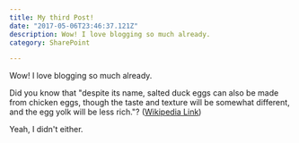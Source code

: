 ```yaml
---
title: My third Post!
date: "2017-05-06T23:46:37.121Z"
description: Wow! I love blogging so much already.
category: SharePoint

---
```


Wow! I love blogging so much already.

Did you know that "despite its name, salted duck eggs can also be made from
chicken eggs, though the taste and texture will be somewhat different, and the
egg yolk will be less rich."?
([Wikipedia Link](https://en.wikipedia.org/wiki/Salted_duck_egg))

Yeah, I didn't either.
